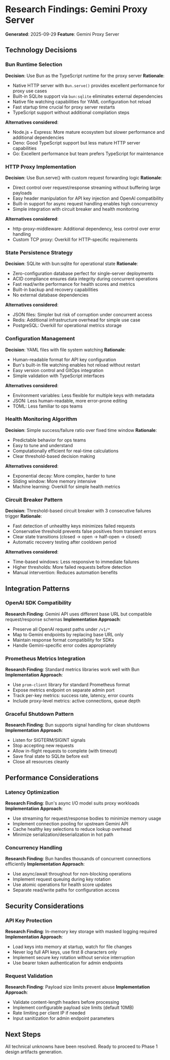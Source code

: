 # Research Findings: Gemini Proxy Server

**Generated**: 2025-09-29
**Feature**: Gemini Proxy Server

## Technology Decisions

### Bun Runtime Selection

**Decision**: Use Bun as the TypeScript runtime for the proxy server
**Rationale**:

- Native HTTP server with `Bun.serve()` provides excellent performance for proxy use cases
- Built-in SQLite support via `bun:sqlite` eliminates external dependencies
- Native file watching capabilities for YAML configuration hot reload
- Fast startup time crucial for proxy server restarts
- TypeScript support without additional compilation steps

**Alternatives considered**:

- Node.js + Express: More mature ecosystem but slower performance and additional dependencies
- Deno: Good TypeScript support but less mature HTTP server capabilities
- Go: Excellent performance but team prefers TypeScript for maintenance

### HTTP Proxy Implementation

**Decision**: Use Bun.serve() with custom request forwarding logic
**Rationale**:

- Direct control over request/response streaming without buffering large payloads
- Easy header manipulation for API key injection and OpenAI compatibility
- Built-in support for async request handling enables high concurrency
- Simple integration with circuit breaker and health monitoring

**Alternatives considered**:

- http-proxy-middleware: Additional dependency, less control over error handling
- Custom TCP proxy: Overkill for HTTP-specific requirements

### State Persistence Strategy

**Decision**: SQLite with bun:sqlite for operational state
**Rationale**:

- Zero-configuration database perfect for single-server deployments
- ACID compliance ensures data integrity during concurrent operations
- Fast read/write performance for health scores and metrics
- Built-in backup and recovery capabilities
- No external database dependencies

**Alternatives considered**:

- JSON files: Simpler but risk of corruption under concurrent access
- Redis: Additional infrastructure overhead for simple use case
- PostgreSQL: Overkill for operational metrics storage

### Configuration Management

**Decision**: YAML files with file system watching
**Rationale**:

- Human-readable format for API key configuration
- Bun's built-in file watching enables hot reload without restart
- Easy version control and GitOps integration
- Simple validation with TypeScript interfaces

**Alternatives considered**:

- Environment variables: Less flexible for multiple keys with metadata
- JSON: Less human-readable, more error-prone editing
- TOML: Less familiar to ops teams

### Health Monitoring Algorithm

**Decision**: Simple success/failure ratio over fixed time window
**Rationale**:

- Predictable behavior for ops teams
- Easy to tune and understand
- Computationally efficient for real-time calculations
- Clear threshold-based decision making

**Alternatives considered**:

- Exponential decay: More complex, harder to tune
- Sliding window: More memory intensive
- Machine learning: Overkill for simple health metrics

### Circuit Breaker Pattern

**Decision**: Threshold-based circuit breaker with 3 consecutive failures trigger
**Rationale**:

- Fast detection of unhealthy keys minimizes failed requests
- Conservative threshold prevents false positives from transient errors
- Clear state transitions (closed → open → half-open → closed)
- Automatic recovery testing after cooldown period

**Alternatives considered**:

- Time-based windows: Less responsive to immediate failures
- Higher thresholds: More failed requests before detection
- Manual intervention: Reduces automation benefits

## Integration Patterns

### OpenAI SDK Compatibility

**Research Finding**: Gemini API uses different base URL but compatible request/response schemas
**Implementation Approach**:

- Preserve all OpenAI request paths under `/v1/*`
- Map to Gemini endpoints by replacing base URL only
- Maintain response format compatibility for SDKs
- Handle Gemini-specific error codes appropriately

### Prometheus Metrics Integration

**Research Finding**: Standard metrics libraries work well with Bun
**Implementation Approach**:

- Use `prom-client` library for standard Prometheus format
- Expose metrics endpoint on separate admin port
- Track per-key metrics: success rate, latency, error counts
- Include proxy-level metrics: active connections, queue depth

### Graceful Shutdown Pattern

**Research Finding**: Bun supports signal handling for clean shutdowns
**Implementation Approach**:

- Listen for SIGTERM/SIGINT signals
- Stop accepting new requests
- Allow in-flight requests to complete (with timeout)
- Save final state to SQLite before exit
- Close all resources cleanly

## Performance Considerations

### Latency Optimization

**Research Finding**: Bun's async I/O model suits proxy workloads
**Implementation Approach**:

- Use streaming for request/response bodies to minimize memory usage
- Implement connection pooling for upstream Gemini API
- Cache healthy key selections to reduce lookup overhead
- Minimize serialization/deserialization in hot path

### Concurrency Handling

**Research Finding**: Bun handles thousands of concurrent connections efficiently
**Implementation Approach**:

- Use async/await throughout for non-blocking operations
- Implement request queuing during key rotation
- Use atomic operations for health score updates
- Separate read/write paths for configuration access

## Security Considerations

### API Key Protection

**Research Finding**: In-memory key storage with masked logging required
**Implementation Approach**:

- Load keys into memory at startup, watch for file changes
- Never log full API keys, use first 8 characters only
- Implement secure key rotation without service interruption
- Use bearer token authentication for admin endpoints

### Request Validation

**Research Finding**: Payload size limits prevent abuse
**Implementation Approach**:

- Validate content-length headers before processing
- Implement configurable payload size limits (default 10MB)
- Rate limiting per client IP if needed
- Input sanitization for admin endpoint parameters

## Next Steps

All technical unknowns have been resolved. Ready to proceed to Phase 1 design artifacts generation.
